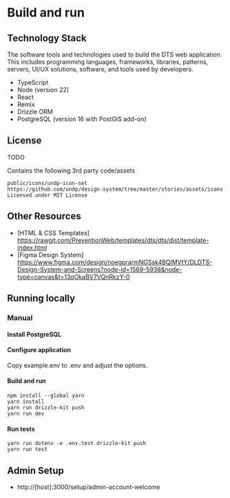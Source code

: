 # Build and run

## Technology Stack

The software tools and technologies used to build the DTS web application. This includes programming languages, frameworks, libraries, patterns, servers, UI/UX solutions, software, and tools used by developers.

* TypeScript
* Node (version 22)
* React
* Remix
* Drizzle ORM
* PostgreSQL (version 16 with PostGIS add-on)

## License
TODO

Contains the following 3rd party code/assets

```
public/icons/undp-icon-set
https://github.com/undp/design-system/tree/master/stories/assets/icons
Licensed under MIT License
```

## Other Resources

* [HTML & CSS Templates] https://rawgit.com/PreventionWeb/templates/dts/dts/dist/template-index.html
* [Figma Design System] https://www.figma.com/design/noegprarmNGSsk4BQlMVtY/DLDTS-Design-System-and-Screens?node-id=1569-5938&node-type=canvas&t=13qOkaBV7VQnRkzY-0

## Running locally

### Manual

#### Install PostgreSQL

#### Configure application

Copy example.env to .env and adjust the options.

#### Build and run
```
npm install --global yarn
yarn install
yarn run drizzle-kit push
yarn run dev
```

#### Run tests
```
yarn run dotenv -e .env.test drizzle-kit push
yarn run test
```

## Admin Setup

* http://[host]:3000/setup/admin-account-welcome